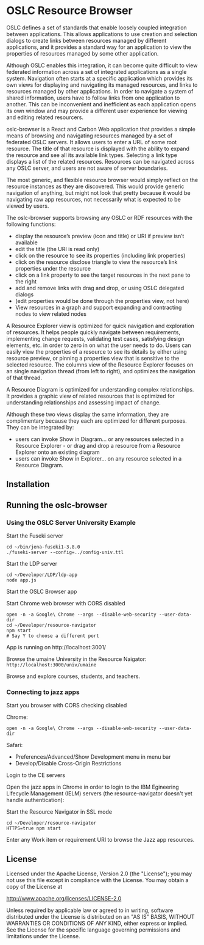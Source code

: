 # OSLC Resource Browser

OSLC defines a set of standards that enable loosely coupled integration between applications. This allows applications to use creation and selection dialogs to create links between resources managed by different applications, and it provides a standard way for an application to view the properties of resources managed by some other application. 

Although OSLC enables this integration, it can become quite difficult to view federated information across a set of integrated applications as a single system. Navigation often starts at a specific application which provides its own views for displaying and navigating its managed resources, and links to resources managed by other applications. In order to navigate a system of shared information, users have to follow links from one application to another. This can be inconvenient and inefficient as each application opens its own window and may provide a different user experience for viewing and editing related resourcers.

oslc-browser is a React and Carbon Web application that provides a simple means of browsing and navigating resources managed by a set of federated OSLC servers. It allows users to enter a URL of some root resource. The title of that resource is displayed with the ability to expand the resource and see all its available link types. Selecting a link type displays a list of the related resources. Resources can be navigated across any OSLC server, and users are not aware of server boundaries. 

The most generic, and flexible resource browser would simply reflect on the resource instances as they are discovered. This would provide generic navigation of anything, but might not look that pretty because it would be navigating raw app resources, not necessarily what is expected to be viewed by users.

The oslc-browser supports browsing any OSLC or RDF resources with the following functions:
* display the resource’s preview (icon and title) or URI if preview isn’t available
* edit the title (the URI is read only)
* click on the resource to see its properties (including link properties)
* click on the resource disclose triangle to view the resource’s link properties under the resource
* click on a link property to see the target resources in the next pane to the right
* add and remove links with drag and drop, or using OSLC delegated dialogs
* (edit properties would be done through the properties view, not here)
* View resources in a graph and support expanding and contracting nodes to view related nodes

A Resource Explorer view is optimized for quick navigation and exploration of resources. It helps people quickly navigate between requirements, implementing change requests, validating test cases, satisfying design elements, etc. in order to zero in on what the user needs to do. Users can easily view the properties of a resource to see its details by either using resource preview, or pinning a properties view that is sensitive to the selected resource. The columns view of the Resource Explorer focuses on an single navigation thread (from left to right), and optimizes the navigation of that thread.

A Resource Diagram is optimized for understanding complex relationships. It provides a graphic view of related resources that is optimized for understanding relationships and assessing impact of change. 

Although these two views display the same information, they are complimentary because they each are optimized for different purposes. They can be integrated by:
* users can invoke Show in Diagram... or any resources selected in a Resource Explorer - or drag and drop a resource from a Resource Explorer onto an existing diagram
* users can invoke Show in Explorer... on any resource selected in a Resource Diagram. 

## Installation

## Running the oslc-browser

### Using the OSLC Server University Example

Start the Fuseki server
```
cd ~/bin/jena-fuseki1-3.8.0
./fuseki-server --config=../config-univ.ttl
```
Start the LDP server
```
cd ~/Developer/LDP/ldp-app
node app.js
```
Start the OSLC Browser app

Start Chrome web browser with CORS disabled
```
open -n -a Google\ Chrome --args --disable-web-security --user-data-dir
cd ~/Developer/resource-navigator
npm start
# Say Y to choose a different port
```
App is running on http://localhost:3001/ 


Browse the umaine University in the Resource Naigator: `http://localhost:3000/univ/umaine`

Browse and explore courses, students, and teachers.

### Connecting to jazz apps

Start you browser with CORS checking disabled

Chrome:
```
open -n -a Google\ Chrome --args --disable-web-security --user-data-dir
```
Safari:
* Preferences/Advanced/Show Development menu in menu bar
* Develop/Disable Cross-Origin Restrictions

Login to the CE servers

Open the jazz apps in Chrome in order to login to the IBM Egineering Lifecycle Management (IELM) servers (the resource-navigator doesn't yet handle authentication):


Start the Resource Navigator in SSL mode
```
cd ~/Developer/resource-navigator
HTTPS=true npm start
```
Enter any Work item or requirement URI to browse the Jazz app resources.

## License

Licensed under the Apache License, Version 2.0 (the "License");
you may not use this file except in compliance with the License.
You may obtain a copy of the License at

   http://www.apache.org/licenses/LICENSE-2.0

Unless required by applicable law or agreed to in writing, software
distributed under the License is distributed on an "AS IS" BASIS,
WITHOUT WARRANTIES OR CONDITIONS OF ANY KIND, either express or implied.
See the License for the specific language governing permissions and
limitations under the License.

